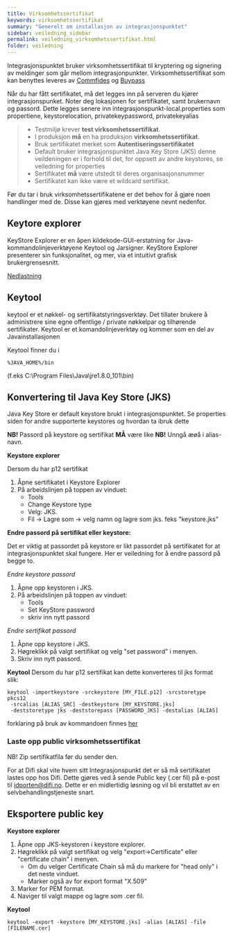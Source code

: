 ```yaml
---
title: Virksomhetssertifikat
keywords: virksomhetssertifikat
summary: "Generelt om installasjon av integrasjonspunktet"
sidebar: veiledning_sidebar
permalink: veiledning_virksomhetssertifikat.html
folder: veiledning
---
```


Integrasjonspunktet bruker virksomhetssertifikat til kryptering og signering av meldinger som går mellom integrasjonpunkter.
Virksomhetssertifikat som kan benyttes leveres av [Commfides](https://www.commfides.com/e-ID/Bestill-Commfides-Virksomhetssertifikat.html) og [Buypass](http://www.buypass.no/bedrift/produkter-og-tjenester/buypass-virksomhetssertifikat)

Når du har fått sertifikatet, må det legges inn på serveren du kjører integrasjonspunket. Noter deg lokasjonen for sertifikatet, samt brukernavn og passord. 
Dette legges senere inn integrasjonspunkt-local.properties som propertiene, keystorelocation, privatekeypassword, privatekeyalias

> * Testmiljø krever **test virksomhetssertifikat**.
> * I produksjon **må** en ha produksjon **virksomhetssertifikat**. 
> * Bruk sertifikatet merket som **Autentiseringssertifikatet**  
> * Default bruker integrasjonspunktet Java Key Store (JKS) denne veildeningen er i forhold til det, for oppsett av andre keystores, se veiledning for properties
> * Sertifikatet **må** være utstedt til deres organisasjonsnummer
> * Sertifikatet kan ikke være et wildcard sertifikat.


Før du tar i bruk virksomhetssertifikatene er det behov for å gjøre noen handlinger med de. Disse kan gjøres med verktøyene nevnt nedenfor.


## Keytore explorer

KeyStore Explorer er en åpen kildekode-GUI-erstatning for Java-kommandolinjeverktøyene Keytool og Jarsigner. KeyStore Explorer presenterer sin funksjonalitet, og mer, via et intuitivt grafisk brukergrensesnitt.

[Nedlastning](http://keystore-explorer.org/downloads.html) 

## Keytool

keytool er et nøkkel- og sertifikatstyringsverktøy. Det tillater brukere å administrere sine egne offentlige / private nøkkelpar og tilhørende sertifikater. Keytool er et komandolinjeverktøy og kommer som en del av Javainstallasjonen 

Keytool finner du i

```
%JAVA_HOME%/bin
```

(f.eks C:\Program Files\Java\jre1.8.0_101\bin)


## Konvertering til Java Key Store (JKS)

Java Key Store er default keystore brukt i integrasjonspunktet. Se properties siden for andre supporterte keystores og hvordan ta ibruk dette

**NB!** Passord på keystore og sertifikat **MÅ** være like
**NB!** Unngå æøå i alias-navn.


**Keystore explorer**

Dersom du har p12 sertifikat
1. Åpne sertifikatet i Keystore Explorer 
2. På arbeidslinjen på toppen av vinduet:
    - Tools
    - Change Keystore type
     - Velg: JKS.
     - Fil -> Lagre som -> velg namn og lagre som jks. feks "keystore.jks"
  
**Endre passord på sertifikat eller keystore:**

Det er viktig at passordet på keystore er likt passordet på sertifikatet for at integrasjonspunktet skal fungere. Her er veiledning for å endre passord på begge to.

*Endre keystore passord*
1. Åpne opp keystoren i JKS.
2. På arbeidslinjen på toppen av vinduet:
    - Tools
    - Set KeyStore password
    - skriv inn nytt passord
  
*Endre sertifikat passord*
1. Åpne opp keystore i JKS. 
2. Høgreklikk på valgt sertifikat og velg "set password" i menyen.
3. Skriv inn nytt passord.
  



**Keytool**
Dersom du har p12 sertifikat kan dette konverteres til jks format slik:

```
keytool -importkeystore -srckeystore [MY_FILE.p12] -srcstoretype pkcs12
 -srcalias [ALIAS_SRC] -destkeystore [MY_KEYSTORE.jks]
 -deststoretype jks -deststorepass [PASSWORD_JKS] -destalias [ALIAS]
```

forklaring på bruk av kommandoen finnes [her](https://www.tbs-certificates.co.uk/FAQ/en/626.html)



### Laste opp public virksomhetssertifikat

NB! Zip sertifikatfila før du sender den.

For at Difi skal vite hvem sitt Integrasjonspunkt det er så må sertifikatet lastes opp hos Difi. Dette gjøres ved å sende 
Public key (.cer fil) på e-post til [idporten@difi.no](mailto:idporten@difi.no). Dette er en midlertidig løsning og vil bli erstattet av en selvbehandlingstjeneste snart.

<!-- Public key (.cer fil) lastes opp til [virksomhetssertifikatserveren for test](https://beta-meldingsutveksling.difi.no/virksomhetssertifikat/) og [virksomhetssertifikatserveren for produksjon](https://meldingsutveksling.difi.no/virksomhetssertifikat/) -->

## Eksportere public key

**Keystore explorer**
1. Åpne opp JKS-keystoren i keystore explorer. 
2. Høgreklikk på valgt sertifikat og velg "export->Certificate" eller "certificate chain" i menyen.
    - Om du velger Certificate Chain så må du markere for "head only" i det neste vinduet.
    - Marker også av for export format "X.509"
3. Marker for PEM format.
4. Naviger til valgt mappe og lagre som .cer fil.

**Keytool**

```
keytool -export -keystore [MY_KEYSTORE.jks] -alias [ALIAS] -file [FILENAME.cer]
```